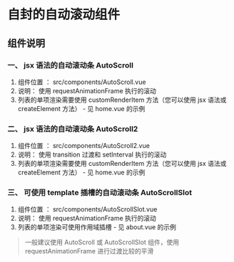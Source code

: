 # 自封的自动滚动组件

## 组件说明

### 一、 jsx 语法的自动滚动条 AutoScroll

1. 组件位置 ： src/components/AutoScroll.vue
2. 说明： 使用 requestAnimationFrame 执行的滚动
3. 列表的单项渲染需要使用 customRenderItem 方法（您可以使用 jsx 语法或 createElement 方法） - 见 home.vue 的示例

### 二、 jsx 语法的自动滚动条 AutoScroll2

1. 组件位置 ： src/components/AutoScroll2.vue
2. 说明： 使用 transition 过渡和 setInterval 执行的滚动
3. 列表的单项渲染需要使用 customRenderItem 方法（您可以使用 jsx 语法或 createElement 方法） - 见 home.vue 的示例

### 三、 可使用 template 插槽的自动滚动条 AutoScrollSlot

1. 组件位置 ： src/components/AutoScrollSlot.vue
2. 说明： 使用 requestAnimationFrame 执行的滚动
3. 列表的单项渲染可使用作用域插槽 - 见 about.vue 的示例

> 一般建议使用 AutoScroll 或 AutoScrollSlot 组件，使用 requestAnimationFrame 进行过渡比较的平滑
